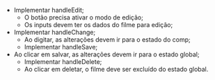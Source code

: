 - Implementar handleEdit;
	- O botão precisa ativar o modo de edição;
	- Os inputs devem ter os dados do filme para edição;
 - Implementar handleChange;
   	- Ao digitar, as alterações devem ir para o estado do comp;
   - Implementar handleSave;
- Ao clicar em salvar, as alterações devem ir para o estado global;
	- Implementar handleDelete;
	- Ao clicar em deletar, o filme deve ser excluído do estado global.
